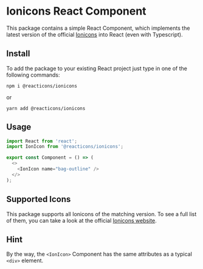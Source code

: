 # Ionicons React Component

This package contains a simple React Component, which implements the latest version of the official [Ionicons](https://github.com/ionic-team/ionicons) into React (even with Typescript).

## Install

To add the package to your existing React project just type in one of the following commands:

```
npm i @reacticons/ionicons
```

or

```
yarn add @reacticons/ionicons
```

## Usage

```js
import React from 'react';
import IonIcon from '@reacticons/ionicons';

export const Component = () => (
  <>
    <IonIcon name="bag-outline" />
  </>
);
```

## Supported Icons

This package supports all Ionicons of the matching version. To see a full list of them, you can take a look at the official [Ionicons website](https://ionicons.com/).

## Hint

By the way, the `<IonIcon>` Component has the same attributes as a typical `<div>` element.
